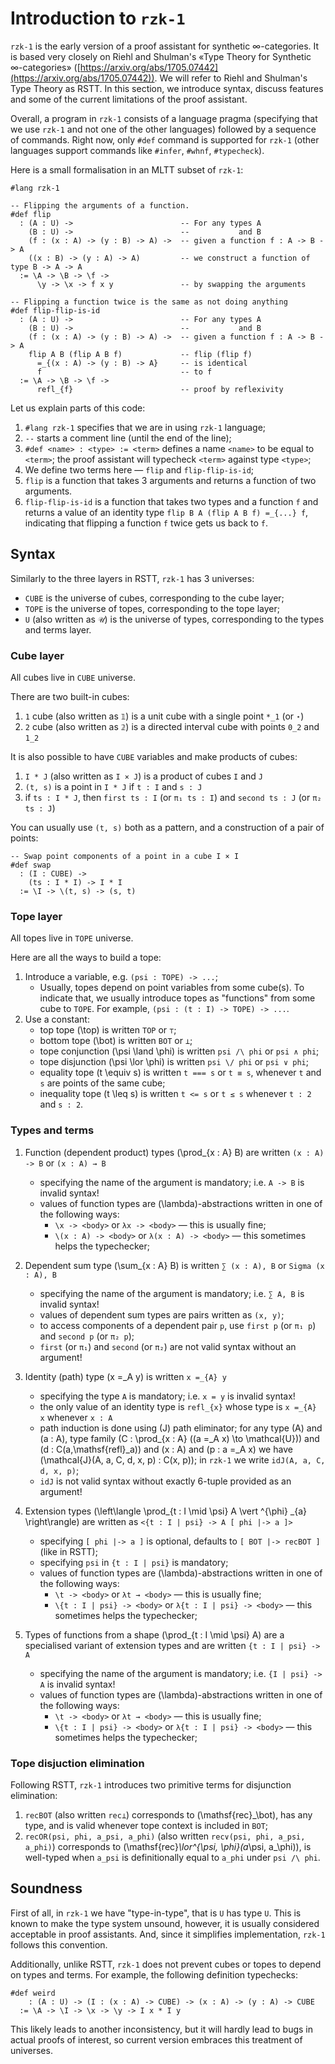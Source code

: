 # Introduction to `rzk-1`

`rzk-1` is the early version of a proof assistant for synthetic ∞-categories.
It is based very closely on Riehl and Shulman's «Type Theory for Synthetic ∞-categories» ([https://arxiv.org/abs/1705.07442](https://arxiv.org/abs/1705.07442)). We will refer to Riehl and Shulman's Type Theory as RSTT. In this section, we introduce syntax, discuss features and some of the current limitations of the proof assistant.

Overall, a program in `rzk-1` consists of a language pragma (specifying that we use `rzk-1` and not one of the other languages) followed by a sequence of commands. Right now, only `#def` command is supported for `rzk-1` (other languages support commands like `#infer`, `#whnf`, `#typecheck`).

Here is a small formalisation in an MLTT subset of `rzk-1`:

```rzk
#lang rzk-1

-- Flipping the arguments of a function.
#def flip
  : (A : U) ->                        -- For any types A
    (B : U) ->                        --           and B
    (f : (x : A) -> (y : B) -> A) ->  -- given a function f : A -> B -> A
    ((x : B) -> (y : A) -> A)         -- we construct a function of type B -> A -> A
  := \A -> \B -> \f ->
      \y -> \x -> f x y               -- by swapping the arguments

-- Flipping a function twice is the same as not doing anything
#def flip-flip-is-id
  : (A : U) ->                        -- For any types A
    (B : U) ->                        --           and B
    (f : (x : A) -> (y : B) -> A) ->  -- given a function f : A -> B -> A
    flip A B (flip A B f)             -- flip (flip f)
      =_{(x : A) -> (y : B) -> A}     -- is identical
      f                               -- to f
  := \A -> \B -> \f ->
      refl_{f}                        -- proof by reflexivity
```

Let us explain parts of this code:

1. `#lang rzk-1` specifies that we are in using `rzk-1` language;
2. `--` starts a comment line (until the end of the line);
3. `#def <name> : <type> := <term>` defines a name `<name>` to be equal to `<term>`; the proof assistant will typecheck `<term>` against type `<type>`;
4. We define two terms here — `flip` and `flip-flip-is-id`;
5. `flip` is a function that takes 3 arguments and returns a function of two arguments.
6. `flip-flip-is-id` is a function that takes two types and a function `f` and returns a value of an identity type `flip B A (flip A B f) =_{...} f`, indicating that flipping a function `f` twice gets us back to `f`.

## Syntax

Similarly to the three layers in RSTT, `rzk-1` has 3 universes:

- `CUBE` is the universe of cubes, corresponding to the cube layer;
- `TOPE` is the universe of topes, corresponding to the tope layer;
- `U` (also written as `𝒰`) is the universe of types, corresponding to the types and terms layer.

### Cube layer

All cubes live in `CUBE` universe.

There are two built-in cubes:

1. `1` cube (also written as `𝟙`) is a unit cube with a single point `*_1` (or `⋆`)
2. `2` cube (also written as `𝟚`) is a directed interval cube with points `0_2` and `1_2`

It is also possible to have `CUBE` variables and make products of cubes:

1. `I * J` (also written as `I × J`) is a product of cubes `I` and `J`
2. `(t, s)` is a point in `I * J` if `t : I` and `s : J`
3. if `ts : I * J`, then `first ts : I` (or `π₁ ts : I`) and `second ts : J` (or `π₂ ts : J`)

You can usually use `(t, s)` both as a pattern, and a construction of a pair of points:

```rzk
-- Swap point components of a point in a cube I × I
#def swap
  : (I : CUBE) ->
    (ts : I * I) -> I * I
  := \I -> \(t, s) -> (s, t)
```

### Tope layer

All topes live in `TOPE` universe.

Here are all the ways to build a tope:

1. Introduce a variable, e.g. `(psi : TOPE) -> ...`;
    - Usually, topes depend on point variables from some cube(s). To indicate that, we usually introduce topes as "functions" from some cube to `TOPE`. For example, `(psi : (t : I) -> TOPE) -> ...`.
2. Use a constant:
    - top tope \(\top\) is written `TOP` or `⊤`;
    - bottom tope \(\bot\) is written `BOT` or `⊥`;
    - tope conjunction \(\psi \land \phi\) is written `psi /\ phi` or `psi ∧ phi`;
    - tope disjunction \(\psi \lor \phi\) is written `psi \/ phi` or `psi ∨ phi`;
    - equality tope \(t \equiv s\) is written `t === s` or `t ≡ s`, whenever `t` and `s` are points of the same cube;
    - inequality tope \(t \leq s\) is written `t <= s` or `t ≤ s` whenever `t : 2` and `s : 2`.

### Types and terms

1. Function (dependent product) types \(\prod_{x : A} B\) are written `(x : A) -> B` or `(x : A) → B`
    - specifying the name of the argument is mandatory; i.e. `A -> B` is invalid syntax!
    - values of function types are \(\lambda\)-abstractions written in one of the following ways:
        - `\x -> <body>` or `λx -> <body>` — this is usually fine;
        - `\(x : A) -> <body>` or `λ(x : A) -> <body>` — this sometimes helps the typechecker;

2. Dependent sum type \(\sum_{x : A} B\) is written `∑ (x : A), B` or `Sigma (x : A), B`
    - specifying the name of the argument is mandatory; i.e. `∑ A, B` is invalid syntax!
    - values of dependent sum types are pairs written as `(x, y)`;
    - to access components of a dependent pair `p`, use `first p` (or `π₁ p`) and `second p` (or `π₂ p`);
    - `first` (or `π₁`) and `second` (or `π₂`) are not valid syntax without an argument!

3. Identity (path) type \(x =_A y\) is written `x =_{A} y`
    - specifying the type `A` is mandatory; i.e. `x = y` is invalid syntax!
    - the only value of an identity type is `refl_{x}` whose type is `x =_{A} x` whenever `x : A`
    - path induction is done using \(J\) path eliminator; for any type \(A\) and \(a : A\), type family
      \(C : \prod_{x : A} ((a =_A x) \to \mathcal{U})\)
      and \(d : C(a,\mathsf{refl}_a)\)
      and \(x : A\)
      and \(p : a =_A x\)
      we have \(\mathcal{J}(A, a, C, d, x, p) : C(x, p)\); in `rzk-1` we write
      `idJ(A, a, C, d, x, p)`;
    - `idJ` is not valid syntax without exactly 6-tuple provided as an argument!

4. Extension types \(\left\langle \prod_{t : I \mid \psi} A \vert ^{\phi} _{a} \right\rangle\) are written as `<{t : I | psi} -> A [ phi |-> a ]>`
    - specifying `[ phi |-> a ]` is optional, defaults to `[ BOT |-> recBOT ]` (like in RSTT);
    - specifying `psi` in `{t : I | psi}` is mandatory;
    - values of function types are \(\lambda\)-abstractions written in one of the following ways:
        - `\t -> <body>` or `λt → <body>` — this is usually fine;
        - `\{t : I | psi} -> <body>` or `λ{t : I | psi} -> <body>` — this sometimes helps the typechecker;

5. Types of functions from a shape \(\prod_{t : I \mid \psi} A\) are a specialised variant of extension types and are written `{t : I | psi} -> A`
    - specifying the name of the argument is mandatory; i.e. `{I | psi} -> A` is invalid syntax!
    - values of function types are \(\lambda\)-abstractions written in one of the following ways:
        - `\t -> <body>` or `λt → <body>` — this is usually fine;
        - `\{t : I | psi} -> <body>` or `λ{t : I | psi} -> <body>` — this sometimes helps the typechecker;

### Tope disjuction elimination

Following RSTT, `rzk-1` introduces two primitive terms for disjunction elimination:

1. `recBOT` (also written `rec⊥`) corresponds to \(\mathsf{rec}_\bot\), has any type, and is valid whenever tope context is included in `BOT`;
2. `recOR(psi, phi, a_psi, a_phi)` (also written `rec∨(psi, phi, a_psi, a_phi)`) corresponds to \(\mathsf{rec}_\lor^{\psi, \phi}(a_\psi, a_\phi)\), is well-typed when `a_psi` is definitionally equal to `a_phi` under `psi /\ phi`.

## Soundness

First of all, in `rzk-1` we have "type-in-type", that is `U` has type `U`.
This is known to make the type system unsound, however,
it is usually considered acceptable in proof assistants.
And, since it simplifies implementation, `rzk-1` follows this convention.

Additionally, unlike RSTT, `rzk-1` does not prevent cubes or topes to depend on types and terms. For example, the following definition typechecks:

```rzk
#def weird
	: (A : U) -> (I : (x : A) -> CUBE) -> (x : A) -> (y : A) -> CUBE
  := \A -> \I -> \x -> \y -> I x * I y
```

This likely leads to another inconsistency, but it will hardly lead to bugs in actual proofs of interest,
so current version embraces this treatment of universes.


